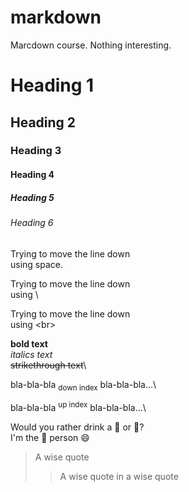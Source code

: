 # markdown
Marcdown course. Nothing interesting.
# Heading 1
## Heading 2
### Heading 3
#### Heading 4
##### Heading 5
###### Heading 6

Trying to move the line down   
using space.

Trying to move the line down\
using \\

Trying to move the line down <br>
using \<br>

**bold text**\
*italics text*\
~~strikethrough text~~\

bla-bla-bla <sub>down index</sub> bla-bla-bla...\

bla-bla-bla <sup>up index</sup> bla-bla-bla...\
   
   
Would you rather drink a :beer: or :champagne:?   
I'm the :wine_glass: person :smile:

>A wise quote
>>A wise quote in a wise quote
